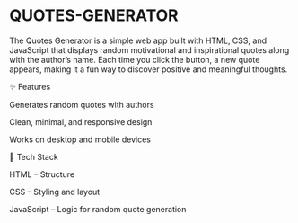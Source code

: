 # QUOTES-GENERATOR
The Quotes Generator is a simple web app built with HTML, CSS, and JavaScript that displays random motivational and inspirational quotes along with the author’s name. Each time you click the button, a new quote appears, making it a fun way to discover positive and meaningful thoughts. 

✨ Features

Generates random quotes with authors

Clean, minimal, and responsive design

Works on desktop and mobile devices

🚀 Tech Stack

HTML – Structure

CSS – Styling and layout

JavaScript – Logic for random quote generation
